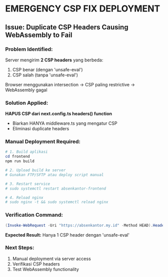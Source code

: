 # EMERGENCY CSP FIX DEPLOYMENT

## Issue: Duplicate CSP Headers Causing WebAssembly to Fail

### Problem Identified:
Server mengirim **2 CSP headers** yang berbeda:
1. CSP benar (dengan 'unsafe-eval')  
2. CSP salah (tanpa 'unsafe-eval')

Browser menggunakan intersection → CSP paling restrictive → WebAssembly gagal

### Solution Applied:
**HAPUS CSP dari next.config.ts headers() function**
- Biarkan HANYA middleware.ts yang mengatur CSP
- Eliminasi duplicate headers

### Manual Deployment Required:

```powershell
# 1. Build aplikasi
cd frontend
npm run build

# 2. Upload build ke server
# Gunakan FTP/SFTP atau deploy script manual

# 3. Restart service
# sudo systemctl restart absenkantor-frontend

# 4. Reload nginx  
# sudo nginx -t && sudo systemctl reload nginx
```

### Verification Command:
```powershell
(Invoke-WebRequest -Uri "https://absenkantor.my.id" -Method HEAD).Headers["content-security-policy"]
```

**Expected Result:** Hanya 1 CSP header dengan 'unsafe-eval'

### Next Steps:
1. Manual deployment via server access
2. Verifikasi CSP headers  
3. Test WebAssembly functionality